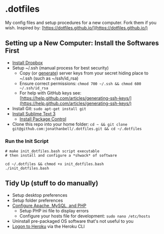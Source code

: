 # .dotfiles

My config files and setup procedures for a new computer. Fork them if you wish. Inspired by: [https://dotfiles.github.io/](https://dotfiles.github.io/)

## Setting up a New Computer: Install the Softwares First

- [Install Dropbox](https://www.linuxbabe.com/cloud-storage/install-dropbox-ubuntu-16-04)
- Setup ~/.ssh (manual process for best security)
    - Copy (or [generate](https://help.github.com/articles/generating-ssh-keys/)) server keys from your secret hiding place to ~/.ssh (such as ~/ssh/id_rsa)
    - Ensure correct permissions: ```chmod 700 ~/.ssh && chmod 600 ~/.ssh/id_rsa```
    - For help with GitHub keys see: [https://help.github.com/articles/generating-ssh-keys/](https://help.github.com/articles/generating-ssh-keys/)
- Install Git: ```sudo apt-get install git```
- [Install Sublime Text 3](https://www.google.ca/search?q=install+sublime+text+3+ubuntu)
    - [Install Package Control](https://packagecontrol.io/installation)
- Clone this repo into your home folder: ```cd ~ && git clone git@github.com:jonathanbell/.dotfiles.git && cd ~/.dotfiles```

### Run the Init Script

```
# make init_dotfiles.bash script executable
# then install and configure a *shwack* of software

cd ~/.dotfiles && chmod +x init_dotfiles.bash 
./init_dotfiles.bash
```

## Tidy Up (stuff to do manually)
- Setup desktop preferences 
- Setup folder preferences
- [Configure Apache, MySQL, and PHP](https://www.digitalocean.com/community/tutorials/how-to-install-linux-apache-mysql-php-lamp-stack-on-ubuntu-16-04)
    - Setup PHP ini file to display errors
    - Configure your hosts file for development: ```sudo nano /etc/hosts```
- Uninstall pre-packaged OS software that's not useful to you 
- [Logon to Heroku](https://devcenter.heroku.com/articles/heroku-command-line#getting-started) via the Heroku CLI
